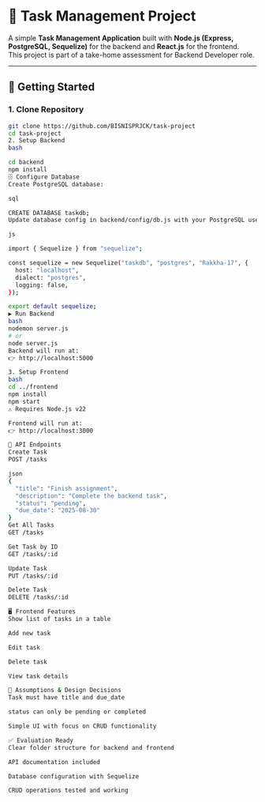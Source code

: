 # 📌 Task Management Project

A simple **Task Management Application** built with **Node.js (Express, PostgreSQL, Sequelize)** for the backend and **React.js** for the frontend.  
This project is part of a take-home assessment for Backend Developer role.

---

## 🚀 Getting Started

### 1. Clone Repository

```bash
git clone https://github.com/BISNISPRJCK/task-project
cd task-project
2. Setup Backend
bash

cd backend
npm install
🗄️ Configure Database
Create PostgreSQL database:

sql

CREATE DATABASE taskdb;
Update database config in backend/config/db.js with your PostgreSQL username and password:

js

import { Sequelize } from "sequelize";

const sequelize = new Sequelize("taskdb", "postgres", "Rakkha-17", {
  host: "localhost",
  dialect: "postgres",
  logging: false,
});

export default sequelize;
▶️ Run Backend
bash
nodemon server.js
# or
node server.js
Backend will run at:
👉 http://localhost:5000

3. Setup Frontend
bash
cd ../frontend
npm install
npm start
⚠️ Requires Node.js v22

Frontend will run at:
👉 http://localhost:3000

📌 API Endpoints
Create Task
POST /tasks

json
{
  "title": "Finish assignment",
  "description": "Complete the backend task",
  "status": "pending",
  "due_date": "2025-08-30"
}
Get All Tasks
GET /tasks

Get Task by ID
GET /tasks/:id

Update Task
PUT /tasks/:id

Delete Task
DELETE /tasks/:id

🖥️ Frontend Features
Show list of tasks in a table

Add new task

Edit task

Delete task

View task details

📖 Assumptions & Design Decisions
Task must have title and due_date

status can only be pending or completed

Simple UI with focus on CRUD functionality

✅ Evaluation Ready
Clear folder structure for backend and frontend

API documentation included

Database configuration with Sequelize

CRUD operations tested and working
```
